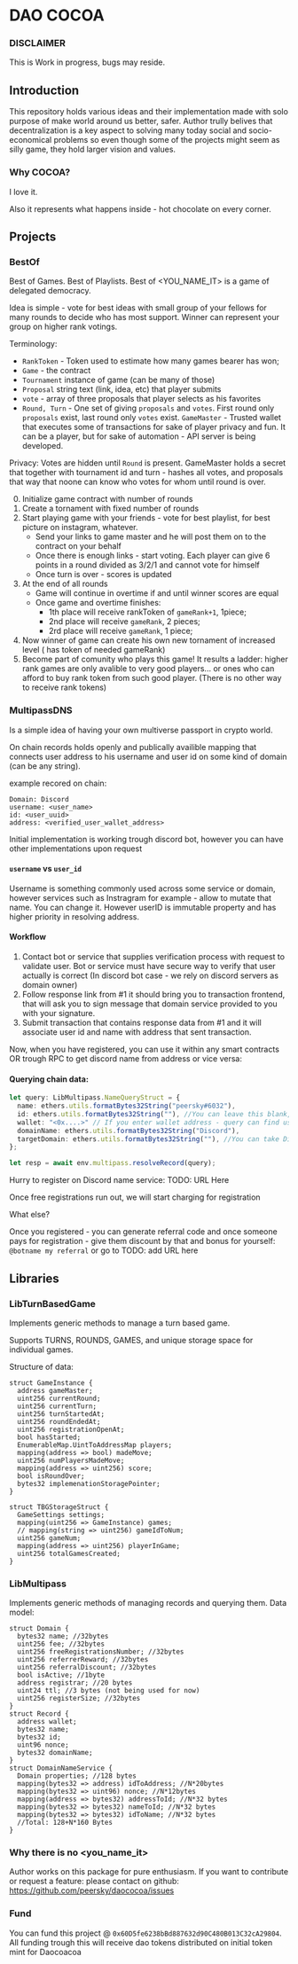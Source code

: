 # DAO COCOA

### DISCLAIMER

This is Work in progress, bugs may reside.

## Introduction

This repository holds various ideas and their implementation made with solo purpose of make world around us better, safer. Author trully belives that decentralization is a key aspect to solving many today social and socio-economical problems so even though some of the projects might seem as silly game, they hold larger vision and values.

### Why COCOA?

I love it.

Also it represents what happens inside - hot chocolate on every corner.

## Projects

### BestOf

Best of Games. Best of Playlists. Best of <YOU_NAME_IT> is a game of delegated democracy.

Idea is simple - vote for best ideas with small group of your fellows for many rounds to decide who has most support. Winner can represent your group on higher rank votings.

Terminology:

- `RankToken` - Token used to estimate how many games bearer has won;
- `Game` - the contract
- `Tournament` instance of game (can be many of those)
- `Proposal` string text (link, idea, etc) that player submits
- `vote` - array of three proposals that player selects as his favorites
- `Round, Turn` - One set of giving `proposals` and `votes`. First round only `proposals` exist, last round only `votes` exist.
  `GameMaster` - Trusted wallet that executes some of transactions for sake of player privacy and fun. It can be a player, but for sake of automation - API server is being developed.

Privacy: Votes are hidden until `Round` is present. GameMaster holds a secret that together with tournament id and turn - hashes all votes, and proposals that way that noone can know who votes for whom until round is over.

0. Initialize game contract with number of rounds
1. Create a tornament with fixed number of rounds
2. Start playing game with your friends - vote for best playlist, for best picture on instagram, whatever.
   - Send your links to game master and he will post them on to the contract on your behalf
   - Once there is enough links - start voting. Each player can give 6 points in a round divided as 3/2/1 and cannot vote for himself
   - Once turn is over - scores is updated
3. At the end of all rounds
   - Game will continue in overtime if and until winner scores are equal
   - Once game and overtime finishes:
     - 1th place will receive rankToken of `gameRank+1`, 1piece;
     - 2nd place will receive `gameRank`, 2 pieces;
     - 2rd place will receive `gameRank`, 1 piece;
4. Now winner of game can create his own new tornament of increased level ( has token of needed gameRank)
5. Become part of comunity who plays this game! It results a ladder: higher rank games are only avalible to very good players... or ones who can afford to buy rank token from such good player. (There is no other way to receive rank tokens)

### MultipassDNS

Is a simple idea of having your own multiverse passport in crypto world.

On chain records holds openly and publically availible mapping that connects user address to his username and user id on some kind of domain (can be any string).

example recored on chain:

```
Domain: Discord
username: <user_name>
id: <user_uuid>
address: <verified_user_wallet_address>
```

Initial implementation is working trough discord bot, however you can have other implementations upon request

#### `username` vs `user_id`

Username is something commonly used across some service or domain, however services such as Instragram for example - allow to mutate that name. You can change it. However userID is immutable property and has higher priority in resolving address.

#### Workflow

1. Contact bot or service that supplies verification process with request to validate user. Bot or service must have secure way to verify that user actually is correct (In discord bot case - we rely on discord servers as domain owner)
2. Follow response link from #1 it should bring you to transaction frontend, that will ask you to sign message that domain service provided to you with your signature.
3. Submit transaction that contains response data from #1 and it will associate user id and name with address that sent transaction.

Now, when you have registered, you can use it within any smart contracts OR trough RPC to get discord name from address or vice versa:

#### Querying chain data:

```ts
let query: LibMultipass.NameQueryStruct = {
  name: ethers.utils.formatBytes32String("peersky#6032"),
  id: ethers.utils.formatBytes32String(""), //You can leave this blank, however unique ID is most reliable way - this is immutable id which discord usually does not display to you, but bots do see it though!
  wallet: "<0x....>" // If you enter wallet address - query can find user name and id by it
  domainName: ethers.utils.formatBytes32String("Discord"),
  targetDomain: ethers.utils.formatBytes32String(""), //You can take Discord user id and find his id in other domain by that
};

let resp = await env.multipass.resolveRecord(query);
```

Hurry to register on Discord name service: TODO: URL Here

Once free registrations run out, we will start charging for registration

What else?

Once you registered - you can generate referral code and once someone pays for registration - give them discount by that and bonus for yourself:
`@botname my referral` or go to TODO: add URL here

## Libraries

### LibTurnBasedGame

Implements generic methods to manage a turn based game.

Supports TURNS, ROUNDS, GAMES, and unique storage space for individual games.

Structure of data:

```solidity
struct GameInstance {
  address gameMaster;
  uint256 currentRound;
  uint256 currentTurn;
  uint256 turnStartedAt;
  uint256 roundEndedAt;
  uint256 registrationOpenAt;
  bool hasStarted;
  EnumerableMap.UintToAddressMap players;
  mapping(address => bool) madeMove;
  uint256 numPlayersMadeMove;
  mapping(address => uint256) score;
  bool isRoundOver;
  bytes32 implemenationStoragePointer;
}

struct TBGStorageStruct {
  GameSettings settings;
  mapping(uint256 => GameInstance) games;
  // mapping(string => uint256) gameIdToNum;
  uint256 gameNum;
  mapping(address => uint256) playerInGame;
  uint256 totalGamesCreated;
}

```

### LibMultipass

Implements generic methods of managing records and querying them. Data model:

```solidity
struct Domain {
  bytes32 name; //32bytes
  uint256 fee; //32bytes
  uint256 freeRegistrationsNumber; //32bytes
  uint256 referrerReward; //32bytes
  uint256 referralDiscount; //32bytes
  bool isActive; //1byte
  address registrar; //20 bytes
  uint24 ttl; //3 bytes (not being used for now)
  uint256 registerSize; //32bytes
}
struct Record {
  address wallet;
  bytes32 name;
  bytes32 id;
  uint96 nonce;
  bytes32 domainName;
}
struct DomainNameService {
  Domain properties; //128 bytes
  mapping(bytes32 => address) idToAddress; //N*20bytes
  mapping(bytes32 => uint96) nonce; //N*12bytes
  mapping(address => bytes32) addressToId; //N*32 bytes
  mapping(bytes32 => bytes32) nameToId; //N*32 bytes
  mapping(bytes32 => bytes32) idToName; //N*32 bytes
  //Total: 128+N*160 Bytes
}

```

### Why there is no <you_name_it>

Author works on this package for pure enthusiasm. If you want to contribute or request a feature: please contact on github:
https://github.com/peersky/daococoa/issues

### Fund

You can fund this project @ `0x60D5fe6238bBd887632d90C480B013C32cA29804`. All funding trough this will receive dao tokens distributed on initial token mint for Daocoacoa
